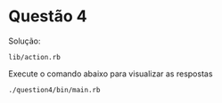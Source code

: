 # Questão 4

Solução:
```
lib/action.rb
```
Execute o comando abaixo para visualizar as respostas
```
./question4/bin/main.rb
```